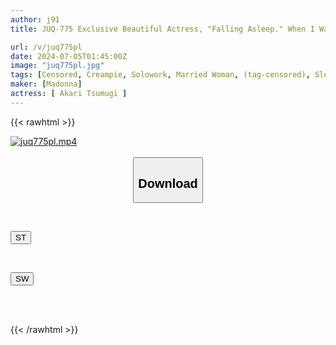 ```yaml
---
author: j91
title: JUQ-775 Exclusive Beautiful Actress, "Falling Asleep." When I Wake Up, I Always Fall Asleep... Married Woman Obscene Creampie Examination Room Perverted Doctor's "sleep Rape" File 03 Tsumugi Akari

url: /v/juq775pl
date: 2024-07-05T01:45:00Z
image: "juq775pl.jpg"
tags: [Censored, Creampie, Solowork, Married Woman, (tag-censored), Slender, Mature Woman	]
maker: [Madonna]
actress: [ Akari Tsumugi ]
---
```



{{< rawhtml >}}

<div class="video" data-videoid="Ww0jwqZ9Y8ubvMV">
    <a href="javascript:;">
        <img src="/v/juq775pl/juq775pl.jpg" width="WIDTH" height="HEIGHT" alt="juq775pl.mp4" loading="lazy">
    </a>
</div>

<script type="text/javascript" src="https://j91.asia/asset/on-demand-st.js"></script>

<br>
  <link rel="stylesheet" href="https://j91.asia/asset/bs5.css">
  
  <center>
  <button class="btn btn-primary" type="button" data-bs-toggle="collapse" data-bs-target=".multi-collapse" aria-expanded="false" aria-controls="multiCollapseExample1 multiCollapseExample2"><h2>Download</h2></button></center>
</p>
<div class="row">
  <div class="col">
    <div class="collapse multi-collapse" id="multiCollapseExample1">
      <div class="card card-body">
	      	      <br>
<div class="buttons">  
<p><a href="/v/juq775pl/st.html" target="_blank"><button class="btn-hover color-3"><i class="fa fa-download"></i> ST</button></a></p></div>
    </div>
  </div>
</div>
  <div class="col">
    <div class="collapse multi-collapse" id="multiCollapseExample2">
      <div class="card card-body">
	      <br>
<div class="buttons">
<p><a href="/v/juq775pl/sw.html" target="_blank"><button class="btn-hover color-2"><i class="fa fa-download"></i> SW</button></a></p></div>
<br><br>
      </div>
    </div>
  </div>
</div>

{{< /rawhtml >}}